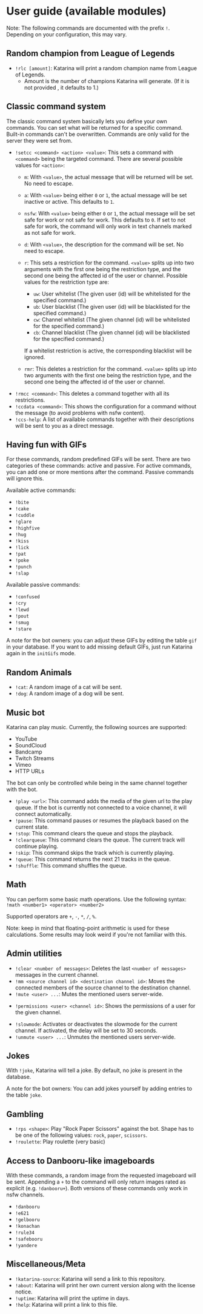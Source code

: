 # User guide (available modules)

Note: The following commands are documented with the prefix `!`. Depending on your configuration, this may vary.

## Random champion from League of Legends
* `!rlc [amount]`: Katarina will print a random champion name from League of Legends.
    + Amount is the number of champions Katarina will generate. (If it is not provided , it defaults to 1.)

## Classic command system

The classic command system basically lets you define your own commands. You can set what will be returned for a specific command. Built-in commands can't be overwritten.
Commands are only valid for the server they were set from.

* `!setcc <command> <action> <value>`: This sets a command with `<command>` being the targeted command. There are several possible values for `<action>`:
    + `m`: With `<value>`, the actual message that will be returned will be set. No need to escape.
    + `a`: With `<value>` being either `0` or `1`, the actual message will be set inactive or active. This defaults to `1`.
    + `nsfw`: With `<value>` being either `0` or `1`, the actual message will be set safe for work or not safe for work. This defaults to `0`. If set to not safe for work, the command will only work in text channels marked as not safe for work.
    + `d`: With `<value>`, the description for the command will be set. No need to escape.
    + `r`: This sets a restriction for the command. `<value>` splits up into two arguments with the first one being the restriction type, and the second one being the affected id of the user or channel. Possible values for the restriction type are:
        - `uw`: User whitelist (The given user (id) will be whitelisted for the specified command.)
        - `ub`: User blacklist (The given user (id) will be blacklisted for the specified command.)
        - `cw`: Channel whitelist (The given channel (id) will be whitelisted for the specified command.)
        - `cb`: Channel blacklist (The given channel (id) will be blacklisted for the specified command.)

      If a whitelist restriction is active, the corresponding blacklist will be ignored.
    + `rmr`: This deletes a restriction for the command. `<value>` splits up into two arguments with the first one being the restriction type, and the second one being the affected id of the user or channel.
* `!rmcc <command>`: This deletes a command together with all its restrictions.
* `!ccdata <command>`: This shows the configuration for a command without the message (to avoid problems with nsfw content).
* `!ccs-help`: A list of available commands together with their descriptions will be sent to you as a direct message.

## Having fun with GIFs

For these commands, random predefined GIFs will be sent.
There are two categories of these commands: active and passive.
For active commands, you can add one or more mentions after the command. Passive commands will ignore this.

Available active commands:
* `!bite`
* `!cake`
* `!cuddle`
* `!glare`
* `!highfive`
* `!hug`
* `!kiss`
* `!lick`
* `!pat`
* `!poke`
* `!punch`
* `!slap`

Available passive commands:
* `!confused`
* `!cry`
* `!lewd`
* `!pout`
* `!smug`
* `!stare`

A note for the bot owners: you can adjust these GIFs by editing the table `gif` in your database.
If you want to add missing default GIFs, just run Katarina again in the `initGifs` mode.

## Random Animals

* `!cat`: A random image of a cat will be sent.
* `!dog`: A random image of a dog will be sent.

## Music bot

Katarina can play music. Currently, the following sources are supported:
* YouTube
* SoundCloud
* Bandcamp
* Twitch Streams
* Vimeo
* HTTP URLs

The bot can only be controlled while being in the same channel together with the bot.

* `!play <url>`: This command adds the media of the given url to the play queue. If the bot is currently not connected to a voice channel, it will connect automatically.
* `!pause`: This command pauses or resumes the playback based on the current state.
* `!stop`: This command clears the queue and stops the playback.
* `!clearqueue`: This command clears the queue. The current track will continue playing.
* `!skip`: This command skips the track which is currently playing.
* `!queue`: This command returns the next 21 tracks in the queue.
* `!shuffle`: This command shuffles the queue.

## Math

You can perform some basic math operations.
Use the following syntax: `!math <number1> <operator> <number2>`

Supported operators are `+`, `-`, `*`, `/`, `%`.

Note: keep in mind that floating-point arithmetic is used for these calculations. Some results may look weird if you're not familiar with this.

## Admin utilities

* `!clear <number of messages>`: Deletes the last `<number of messages>` messages in the current channel.
* `!mm <source channel id> <destination channel id>`: Moves the connected members of the source channel to the destination channel.
* `!mute <user> ...`: Mutes the mentioned users server-wide.
+ `!permissions <user> <channel id>`: Shows the permissions of a user for the given channel.
* `!slowmode`: Activates or deactivates the slowmode for the current channel. If activated, the delay will be set to 30 seconds.
* `!unmute <user> ...`: Unmutes the mentioned users server-wide.

## Jokes

With `!joke`, Katarina will tell a joke. By default, no joke is present in the database.

A note for the bot owners: You can add jokes yourself by adding entries to the table `joke`.

## Gambling
* `!rps <shape>`: Play "Rock Paper Scissors" against the bot. Shape has to be one of the following values: `rock`, `paper`, `scissors`.
* `!roulette`: Play roulette (very basic)

## Access to Danbooru-like imageboards

With these commands, a random image from the requested imageboard will be sent. Appending a `+` to the command will only return images rated as explicit (e.g. `!danbooru+`).
Both versions of these commands only work in nsfw channels.

* `!danbooru`
* `!e621`
* `!gelbooru`
* `!konachan`
* `!rule34`
* `!safebooru`
* `!yandere`

## Miscellaneous/Meta
* `!katarina-source`: Katarina will send a link to this repository.
* `!about`: Katarina will print her own current version along with the license notice.
* `!uptime`: Katarina will print the uptime in days.
* `!help`: Katarina will print a link to this file.
